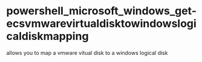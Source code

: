 # powershell_microsoft_windows_get-ecsvmwarevirtualdisktowindowslogicaldiskmapping
allows you to map a vmware vitual disk to a windows logical disk
